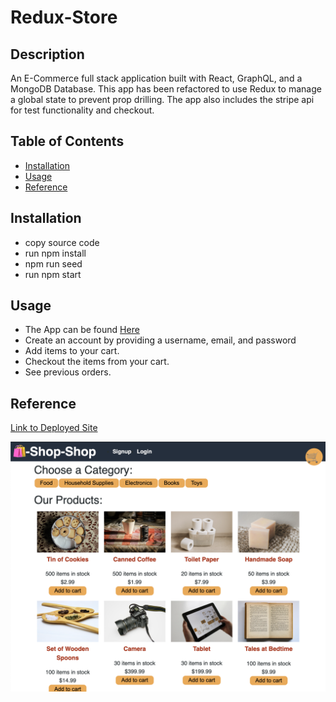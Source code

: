# Redux-Store

## Description

An E-Commerce full stack application built with React, GraphQL, and a MongoDB Database. This app has been refactored to use Redux to manage a global state to prevent prop drilling. The app also includes the stripe api for test functionality and checkout.

## Table of Contents

* [Installation](#installation)
* [Usage](#usage)
* [Reference](#reference)


## Installation

* copy source code
* run npm install
* npm run seed
* run npm start

## Usage 

* The App can be found [Here](https://aqueous-island-55143.herokuapp.com/)
* Create an account by providing a username, email, and password
* Add items to your cart.
* Checkout the items from your cart.
* See previous orders.


    
## Reference

[Link to Deployed Site](https://aqueous-island-55143.herokuapp.com/)

![](client/public/images/shop.png)